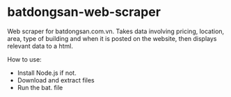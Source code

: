 ﻿# batdongsan-web-scraper
Web scraper for batdongsan.com.vn. Takes data involving pricing, location, area, type of building and when it is posted on the website, then displays relevant data to a html.

How to use:
- Install Node.js if not.
- Download and extract files
- Run the bat. file
